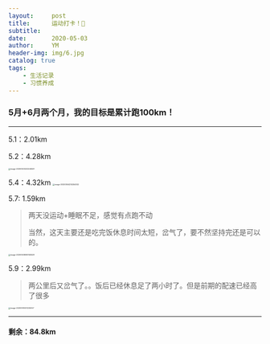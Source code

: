 ```yaml
---
layout:     post
title:      运动打卡！💪
subtitle:   
date:       2020-05-03
author:     YM
header-img: img/6.jpg
catalog: true
tags:
    - 生活记录
    - 习惯养成
---
```


### 5月+6月两个月，我的目标是累计跑100km！

------

5.1：2.01km

5.2：4.28km

<img src="https://testxiaoming.oss-cn-shanghai.aliyuncs.com/img/image-20200503222246341.png" alt="image-20200503222246341" style="zoom: 25%;" />


5.4：4.32km
<img src="https://testxiaoming.oss-cn-shanghai.aliyuncs.com/img/image-20200504214254002.png" alt="image-20200504214254002" style="zoom:25%;" />

5.7:  1.59km

> 两天没运动+睡眠不足，感觉有点跑不动
>
> 当然，这天主要还是吃完饭休息时间太短，岔气了，要不然坚持完还是可以的。

<img src="https://testxiaoming.oss-cn-shanghai.aliyuncs.com/img/image-20200508093145528.png" alt="image-20200508093145528" style="zoom: 25%;" />

5.9：2.99km

> 两公里后又岔气了。。饭后已经休息足了两小时了。但是前期的配速已经高了很多

<img src="C:\Users\BenWong\AppData\Roaming\Typora\typora-user-images\image-20200510001225057.png" alt="image-20200510001225057" style="zoom:25%;" />



------



#### 剩余：84.8km